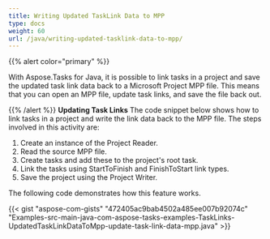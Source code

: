 ```yaml
---
title: Writing Updated TaskLink Data to MPP
type: docs
weight: 60
url: /java/writing-updated-tasklink-data-to-mpp/
---
```


{{% alert color="primary" %}} 

With Aspose.Tasks for Java, it is possible to link tasks in a project and save the updated task link data back to a Microsoft Project MPP file. This means that you can open an MPP file, update task links, and save the file back out.

{{% /alert %}} 
**Updating Task Links**
The code snippet below shows how to link tasks in a project and write the link data back to the MPP file. The steps involved in this activity are:

1. Create an instance of the Project Reader.
2. Read the source MPP file.
3. Create tasks and add these to the project's root task.
4. Link the tasks using StartToFinish and FinishToStart link types.
5. Save the project using the Project Writer.

The following code demonstrates how this feature works.

{{< gist "aspose-com-gists" "472405ac9bab4502a485ee007b92074c" "Examples-src-main-java-com-aspose-tasks-examples-TaskLinks-UpdatedTaskLinkDataToMpp-update-task-link-data-mpp.java" >}}
